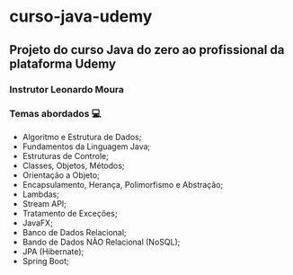 # curso-java-udemy 

## Projeto do curso Java do zero ao profissional da plataforma Udemy
### Instrutor Leonardo Moura 

### Temas abordados 💻

- Algoritmo e Estrutura de Dados;
- Fundamentos da Linguagem Java;
- Estruturas de Controle;
- Classes, Objetos, Métodos;
- Orientação a Objeto;
- Encapsulamento, Herança, Polimorfismo e Abstração;
- Lambdas;
- Stream API;
- Tratamento de Exceções;
- JavaFX;
- Banco de Dados Relacional;
- Bando de Dados NÃO Relacional (NoSQL);
- JPA (Hibernate);
- Spring Boot;
